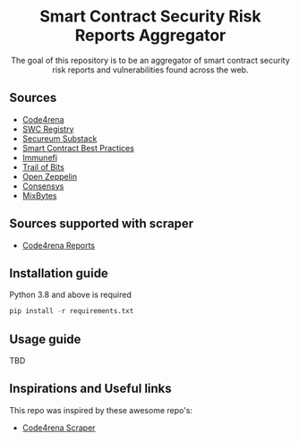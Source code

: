 <div align="center">
  <h1 align="center">Smart Contract Security Risk Reports Aggregator</h1>
  <p align="center">The goal of this repository is to be an aggregator of smart contract security risk reports and vulnerabilities found across the web.</p>  
</div>

## Sources

- [Code4rena](https://code4rena.com)
- [SWC Registry](https://swcregistry.io/)
- [Secureum Substack](https://secureum.substack.com/)
- [Smart Contract Best Practices](https://consensys.github.io/smart-contract-best-practices/)
- [Immunefi](https://immunefi.com/)
- [Trail of Bits](https://github.com/trailofbits/publications/tree/master/reviews)
- [Open Zeppelin](https://blog.openzeppelin.com/security-audits/)
- [Consensys](https://consensys.net/diligence/audits/)
- [MixBytes](https://github.com/mixbytes/audits_public)

## Sources supported with scraper
- [Code4rena Reports](https://code4rena.com)

## Installation guide
Python 3.8 and above is required

```python
pip install -r requirements.txt
```

## Usage guide
TBD


## Inspirations and Useful links
This repo was inspired by these awesome repo's:
- [Code4rena Scraper](https://github.com/Krow10/code4rena-scraper)